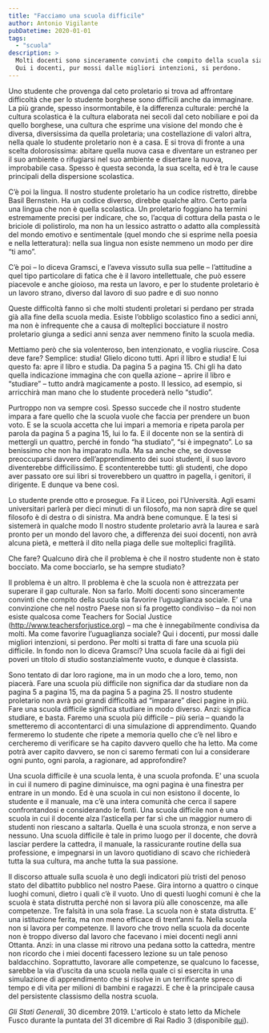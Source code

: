 ```yaml
---
title: "Facciamo una scuola difficile"
author: Antonio Vigilante
pubDatetime: 2020-01-01 
tags: 
  - "scuola"
description: >
  Molti docenti sono sinceramente convinti che compito della scuola sia favorire l’uguaglianza sociale. Ma come favorire l’uguaglianza sociale? 
  Qui i docenti, pur mossi dalle migliori intenzioni, si perdono. 
---
```


Uno studente che provenga dal ceto proletario si trova ad affrontare difficoltà che per lo studente borghese sono difficili anche da immaginare. La più grande, spesso insormontabile, è la differenza culturale: perché la cultura scolastica è la cultura elaborata nei secoli dal ceto nobiliare e poi da quello borghese, una cultura che esprime una visione del mondo che è diversa, diversissima da quella proletaria; una costellazione di valori altra, nella quale lo studente proletario non è a casa. E si trova di fronte a una scelta dolorosissima: abitare quella nuova casa e diventare un estraneo per il suo ambiente o rifugiarsi nel suo ambiente e disertare la nuova, improbabile casa. Spesso è questa seconda, la sua scelta, ed è tra le cause principali della dispersione scolastica. 

C’è poi la lingua. Il nostro studente proletario ha un codice ristretto, direbbe Basil Bernstein. Ha un codice diverso, direbbe qualche altro. Certo parla una lingua che non è quella scolastica. Un proletario foggiano ha termini estremamente precisi per indicare, che so, l’acqua di cottura della pasta o le briciole di polistirolo, ma non ha un lessico astratto o adatto alla complessità del mondo emotivo e sentimentale (quel mondo che si esprime nella poesia e nella letteratura): nella sua lingua non esiste nemmeno un modo per dire “ti amo”. 

C’è poi – lo diceva Gramsci, e l’aveva vissuto sulla sua pelle – l’attitudine a quel tipo particolare di fatica che è il lavoro intellettuale, che può essere piacevole e anche gioioso, ma resta un lavoro, e per lo studente proletario è un lavoro strano, diverso dal lavoro di suo padre e di suo nonno

Queste difficoltà fanno sì che molti studenti proletari si perdano per strada già alla fine della scuola media. Esiste l’obbligo scolastico fino a sedici anni, ma non è infrequente che a causa di molteplici bocciature il nostro proletario giunga a sedici anni senza aver nemmeno finito la scuola media. 

Mettiamo però che sia volenteroso, ben intenzionato, e voglia riuscire. Cosa deve fare? Semplice: studia! Glielo dicono tutti. Apri il libro e studia! E lui questo fa: apre il libro e studia. Da pagina 5 a pagina 15. Chi gli ha dato quella indicazione immagina che con quella azione – aprire il libro e “studiare” – tutto andrà magicamente a posto. Il lessico, ad esempio, si arricchirà man mano che lo studente procederà nello “studio”. 

Purtroppo non va sempre così. Spesso succede che il nostro studente impara a fare quello che la scuola vuole che faccia per prendere un buon voto. E se la scuola accetta che lui impari a memoria e ripeta parola per parola da pagina 5 a pagina 15, lui lo fa. E il docente non se la sentirà di mettergli un quattro, perché in fondo “ha studiato”, “si è impegnato”. Lo sa benissimo che non ha imparato nulla. Ma sa anche che, se dovesse preoccuparsi davvero dell’apprendimento dei suoi studenti, il suo lavoro diventerebbe difficilissimo. E scontenterebbe tutti: gli studenti, che dopo aver passato ore sui libri si troverebbero un quattro in pagella, i genitori, il dirigente. E dunque va bene così. 

Lo studente prende otto e prosegue. Fa il Liceo, poi l’Università. Agli esami universitari parlerà per dieci minuti di un filosofo, ma non saprà dire se quel filosofo è di destra o di sinistra. Ma andrà bene comunque. E la tesi si sistemerà in qualche modo Il nostro studente proletario avrà la laurea e sarà pronto per un mondo del lavoro che, a differenza dei suoi docenti, non avrà alcuna pietà, e metterà il dito nella piaga delle sue molteplici fragilità. 

Che fare? Qualcuno dirà che il problema è che il nostro studente non è stato bocciato. Ma come bocciarlo, se ha sempre studiato? 

Il problema è un altro. Il problema è che la scuola non è attrezzata per superare il gap culturale. Non sa farlo. Molti docenti sono sinceramente convinti che compito della scuola sia favorire l’uguaglianza sociale. E’ una convinzione che nel nostro Paese non si fa progetto condiviso – da noi non esiste qualcosa come Teachers for Social Justice (http://www.teachersforjustice.org) – ma che è innegabilmente condivisa da molti. Ma come favorire l’uguaglianza sociale? Qui i docenti, pur mossi dalle migliori intenzioni, si perdono. Per molti si tratta di fare una scuola più difficile. In fondo non lo diceva Gramsci? Una scuola facile dà ai figli dei poveri un titolo di studio sostanzialmente vuoto, e dunque è classista. 

Sono tentato di dar loro ragione, ma in un modo che a loro, temo, non piacerà. Fare una scuola più difficile non significa dar da studiare non da pagina 5 a pagina 15, ma da pagina 5 a pagina 25. Il nostro studente proletario non avrà poi grandi difficoltà ad “imparare” dieci pagine in più. Fare una scuola difficile significa studiare in modo diverso. Anzi: significa studiare, e basta. Faremo una scuola più difficile – più seria – quando la smetteremo di accontentarci di una simulazione di apprendimento. Quando fermeremo lo studente che ripete a memoria quello che c’è nel libro e cercheremo di verificare se ha capito davvero quello che ha letto. Ma come potrà aver capito davvero, se non ci saremo fermati con lui a considerare ogni punto, ogni parola, a ragionare, ad approfondire? 

Una scuola difficile è una scuola lenta, è una scuola profonda. E’ una scuola in cui il numero di pagine diminuisce, ma ogni pagina è una finestra per entrare in un mondo. Ed è una scuola in cui non esistono il docente, lo studente e il manuale, ma c’è una intera comunità che cerca il sapere confrontandosi e considerando le fonti. Una scuola difficile non è una scuola in cui il docente alza l’asticella per far sì che un maggior numero di studenti non riescano a saltarla. Quella è una scuola stronza, e non serve a nessuno. Una scuola difficile è tale in primo luogo per il docente, che dovrà lasciar perdere la cattedra, il manuale, la rassicurante routine della sua professione, e impegnarsi in un lavoro quotidiano di scavo che richiederà tutta la sua cultura, ma anche tutta la sua passione.

Il discorso attuale sulla scuola è uno degli indicatori più tristi del penoso stato del dibattito pubblico nel nostro Paese. Gira intorno a quattro o cinque luoghi comuni, dietro i quali c’è il vuoto. Uno di questi luoghi comuni è che la scuola è stata distrutta perché non si lavora più alle conoscenze, ma alle competenze. Tre falsità in una sola frase. La scuola non è stata distrutta. E’ una istituzione ferita, ma non meno efficace di trent’anni fa. Nella scuola non si lavora per competenze. Il lavoro che trovo nella scuola da docente non è troppo diverso dal lavoro che facevano i miei docenti negli anni Ottanta. Anzi: in una classe mi ritrovo una pedana sotto la cattedra, mentre non ricordo che i miei docenti facessero lezione su un tale penoso baldacchino. Soprattutto, lavorare alle competenze, se qualcuno lo facesse, sarebbe la via d’uscita da una scuola nella quale ci si esercita in una simulazione di apprendimento che si risolve in un terrificante spreco di tempo e di vita per milioni di bambini e ragazzi. E che è la principale causa del persistente classismo della nostra scuola.

_Gli Stati Generali_, 30 dicembre 2019. L'articolo è stato letto da Michele Fusco durante la puntata del 31 dicembre di Rai Radio 3 (disponibile [qui](https://www.raiplayradio.it/audio/2019/12/PRIMA-PAGINA-7457b281-4d23-45c2-bbe0-64d7e6687165.html)).


